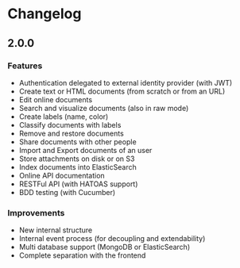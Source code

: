 Changelog
=========

2.0.0
-----

### Features
* Authentication delegated to external identity provider (with JWT)
* Create text or HTML documents (from scratch or from an URL)
* Edit online documents
* Search and visualize documents (also in raw mode)
* Create labels (name, color)
* Classify documents with labels
* Remove and restore documents
* Share documents with other people
* Import and Export documents of an user
* Store attachments on disk or on S3
* Index documents into ElasticSearch
* Online API documentation
* RESTFul API (with HATOAS support)
* BDD testing (with Cucumber)

### Improvements
* New internal structure
* Internal event process (for decoupling and extendability)
* Multi database support (MongoDB or ElasticSearch)
* Complete separation with the frontend
